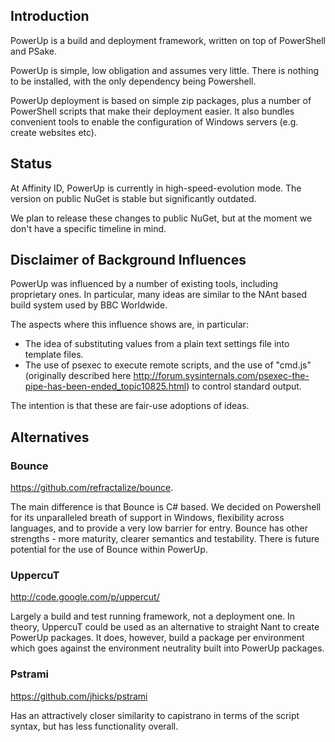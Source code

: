 ## Introduction

PowerUp is a build and deployment framework, written on top of PowerShell and PSake.

PowerUp is simple, low obligation and assumes very little.
There is nothing to be installed, with the only dependency being Powershell.

PowerUp deployment is based on simple zip packages, plus a number of PowerShell scripts that make their deployment easier. It also bundles convenient tools to enable the configuration of Windows servers (e.g. create websites etc).

## Status

At Affinity ID, PowerUp is currently in high-speed-evolution mode.
The version on public NuGet is stable but significantly outdated.

We plan to release these changes to public NuGet, but at the moment we don't have a specific timeline in mind.

## Disclaimer of Background Influences

PowerUp was influenced by a number of existing tools, including proprietary ones.
In particular, many ideas are similar to the NAnt based build system used by BBC Worldwide.

The aspects where this influence shows are, in particular:  
- The idea of substituting values from a plain text settings file into template files.  
- The use of psexec to execute remote scripts, and the use of "cmd.js" (originally described here http://forum.sysinternals.com/psexec-the-pipe-has-been-ended_topic10825.html) to control standard output.  

The intention is that these are fair-use adoptions of ideas.

## Alternatives

### Bounce
https://github.com/refractalize/bounce. 

The main difference is that Bounce is C# based. We decided on Powershell for its unparalleled breath of support in Windows, flexibility across languages, and to provide a very low barrier for entry. Bounce has other strengths - more maturity, clearer semantics and testability. There is future potential for the use of Bounce within PowerUp. 

### UppercuT
http://code.google.com/p/uppercut/

Largely a build and test running framework, not a deployment one.
In theory, UppercuT could be used as an alternative to straight Nant to create PowerUp packages.
It does, however, build a package per environment which goes against the environment neutrality built into PowerUp packages.

### Pstrami
https://github.com/jhicks/pstrami

Has an attractively closer similarity to capistrano in terms of the script syntax, but has less functionality overall.

